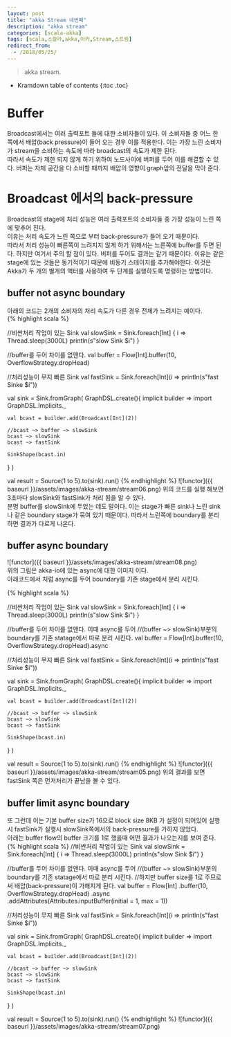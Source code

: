 ```yaml
---
layout: post
title: "akka Stream 네번째"
description: "akka stream"
categories: [scala-akka]
tags: [scala,스칼라,akka,아카,Stream,스트림]
redirect_from:
  - /2018/05/25/
---
```


> akka stream.
>


* Kramdown table of contents
{:toc .toc}

# Buffer
Broadcast에서는 여러 출력포트 들에 대한 소비자들이 있다. 이 소비자들 중 어느 한 쪽에서 배압(back pressure)이 들어 오는 경우 이를 적용한다. 이는 가장 느린 소비자가 stream을 소비하는 속도에 따라 broadcast의 속도가 제한 된다.  
따라서 속도가 제한 되지 않게 하기 위하여 노드사이에 버퍼를 두어 이를 해결할 수 있다. 버퍼는 자체 공간을 다 소비할 때까지 배압의 영향이 graph앞의 전달을 막아 준다.  

# Broadcast 에서의 back-pressure
Broadcast의 stage에 처리 성능은 여러 출력포트의 소비자들 중 가장 성능이 느린 쪽에 맞추어 진다.  
이유는 처리 속도가 느린 쪽으로 부터 back-pressure가 들어 오기 때문이다.  
따라서 처리 성능이 빠른쪽이 느려지지 않게 하기 위해서는 느른쪽에 buffer를 두면 된다. 하지만 여기서 주의 할 점이 있다. 버퍼를 두어도 결과는 같기 때문이다. 이유는 같은 stage에 있는 것들은 동기적이기 때문에 비동기 스테이지를 추가해야한다. 이것은 Akka가 두 개의 별개의 액터를 사용하여 두 단계를 실행하도록 명령하는 방법이다. 

## buffer not async boundary
아래의 코드는 2개의 소비자의 처리 속도가 다른 경우 전체가 느려지는 예이다.  
{% highlight scala %}

//비싼처리 작업이 있는 Sink
val slowSink = Sink.foreach[Int] { i =>
  Thread.sleep(3000L)
  println(s"slow Sink $i")
}

//buffer를 두어 차이를 없앤다.
val buffer = Flow[Int].buffer(10, OverflowStrategy.dropHead)

//처리성능이 무지 빠른 Sink
val fastSink = Sink.foreach[Int](i => println(s"fast Sinke $i"))

val sink = Sink.fromGraph(
  GraphDSL.create(){ implicit builder =>
    import GraphDSL.Implicits._

    val bcast = builder.add(Broadcast[Int](2))

    //bcast ~> buffer ~> slowSink
    bcast ~> slowSink
    bcast ~> fastSink

    SinkShape(bcast.in)
  }
)

val result = Source(1 to 5).to(sink).run()
{% endhighlight %}
![functor]({{ baseurl }}/assets/images/akka-stream/stream06.png)
위의 코드를 실행 해보면 3초마다 slowSink와 fastSink가 처리 됨을 알 수 있다.  
분명 buffer를 slowSink에 두었는 데도 말이다. 이는 stage가 빠른 sink나 느린 sink 나 같은 boundary stage가 묶여 있기 때문이다. 따라서 느린쪽에 boundary를 분리 하면 결과가 다르게 나온다.

## buffer async boundary
![functor]({{ baseurl }}/assets/images/akka-stream/stream08.png)  
위의 그림은 akka-io에 있는 async에 대한 이미지 이다.  
아래코드에서 처럼 async를 두어 boundary를 기존 stage에서 분리 시킨다.  

{% highlight scala %}

//비싼처리 작업이 있는 Sink
val slowSink = Sink.foreach[Int] { i =>
  Thread.sleep(3000L)
  println(s"slow Sink $i")
}

//buffer를 두어 차이를 없앤다. 이때 async를 두어 
//(buffer ~> slowSink)부분의 boundary를 기존 statage에서 따로 분리 시킨다.
val buffer = Flow[Int].buffer(10, OverflowStrategy.dropHead).async

//처리성능이 무지 빠른 Sink
val fastSink = Sink.foreach[Int](i => println(s"fast Sinke $i"))

val sink = Sink.fromGraph(
  GraphDSL.create(){ implicit builder =>
    import GraphDSL.Implicits._

    val bcast = builder.add(Broadcast[Int](2))

    //bcast ~> buffer ~> slowSink
    bcast ~> slowSink
    bcast ~> fastSink

    SinkShape(bcast.in)
  }
)

val result = Source(1 to 5).to(sink).run()
{% endhighlight %}
![functor]({{ baseurl }}/assets/images/akka-stream/stream05.png)
위의 결과를 보면 fastSink 쪽은 먼저처리가 끝남을 볼 수 있다.  

## buffer limit async boundary 
또 그런데 이는 기본 buffer size가 16으로 block size 8KB 가 설정이 되어있어 실행시 fastSink가 실행시 slowSink쪽에서의 back-pressure를 가하지 않았다.  
아래는 buffer flow의 buffer 크기를 1로 했을때 어떤 결과가 나오는지를 보여 준다.  
{% highlight scala %}
//비싼처리 작업이 있는 Sink
val slowSink = Sink.foreach[Int] { i =>
  Thread.sleep(3000L)
  println(s"slow Sink $i")
}

//buffer를 두어 차이를 없앤다. 이때 async를 두어 
//(buffer ~> slowSink)부분의 boundary를 기존 statage에서 따로 분리 시킨다.
//하지만 buffer size를 1로 주므로써 배압(back-pressure)이 가해지게 된다.
val buffer = Flow[Int]
   .buffer(10, OverflowStrategy.dropHead)
   .async
   .addAttributes(Attributes.inputBuffer(initial = 1, max = 1))

//처리성능이 무지 빠른 Sink
val fastSink = Sink.foreach[Int](i => println(s"fast Sinke $i"))

val sink = Sink.fromGraph(
  GraphDSL.create(){ implicit builder =>
    import GraphDSL.Implicits._

    val bcast = builder.add(Broadcast[Int](2))

    //bcast ~> buffer ~> slowSink
    bcast ~> slowSink
    bcast ~> fastSink

    SinkShape(bcast.in)
  }
)

val result = Source(1 to 5).to(sink).run()
{% endhighlight %}
![functor]({{ baseurl }}/assets/images/akka-stream/stream07.png)


[^1]: This is a footnote.

[kramdown]: https://kramdown.gettalong.org/
[Simple Texture]: https://github.com/yizeng/jekyll-theme-simple-texture
